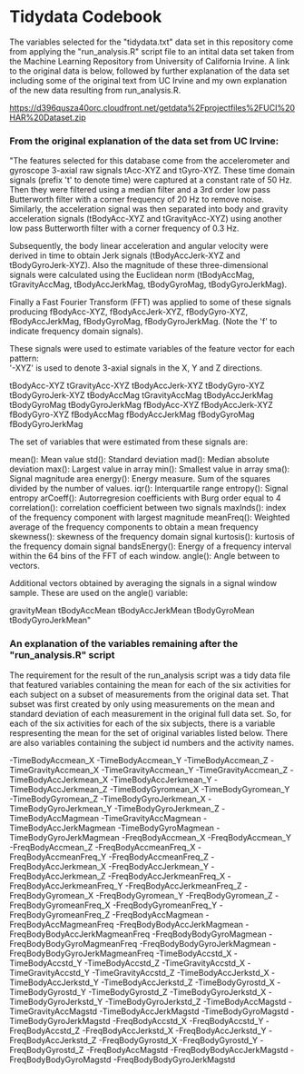 Tidydata Codebook
=================

The variables selected for the "tidydata.txt" data set in this
repository come from applying the "run\_analysis.R" script file to an
intital data set taken from the Machine Learning Repository from
University of California Irvine. A link to the original data is below,
followed by further explanation of the data set including some of the
original text from UC Irvine and my own explanation of the new data
resulting from run\_analysis.R.

<https://d396qusza40orc.cloudfront.net/getdata%2Fprojectfiles%2FUCI%20HAR%20Dataset.zip>

### From the original explanation of the data set from UC Irvine:

"The features selected for this database come from the accelerometer and
gyroscope 3-axial raw signals tAcc-XYZ and tGyro-XYZ. These time domain
signals (prefix 't' to denote time) were captured at a constant rate of
50 Hz. Then they were filtered using a median filter and a 3rd order low
pass Butterworth filter with a corner frequency of 20 Hz to remove
noise. Similarly, the acceleration signal was then separated into body
and gravity acceleration signals (tBodyAcc-XYZ and tGravityAcc-XYZ)
using another low pass Butterworth filter with a corner frequency of 0.3
Hz.

Subsequently, the body linear acceleration and angular velocity were
derived in time to obtain Jerk signals (tBodyAccJerk-XYZ and
tBodyGyroJerk-XYZ). Also the magnitude of these three-dimensional
signals were calculated using the Euclidean norm (tBodyAccMag,
tGravityAccMag, tBodyAccJerkMag, tBodyGyroMag, tBodyGyroJerkMag).

Finally a Fast Fourier Transform (FFT) was applied to some of these
signals producing fBodyAcc-XYZ, fBodyAccJerk-XYZ, fBodyGyro-XYZ,
fBodyAccJerkMag, fBodyGyroMag, fBodyGyroJerkMag. (Note the 'f' to
indicate frequency domain signals).

These signals were used to estimate variables of the feature vector for
each pattern:  
'-XYZ' is used to denote 3-axial signals in the X, Y and Z directions.

tBodyAcc-XYZ tGravityAcc-XYZ tBodyAccJerk-XYZ tBodyGyro-XYZ
tBodyGyroJerk-XYZ tBodyAccMag tGravityAccMag tBodyAccJerkMag
tBodyGyroMag tBodyGyroJerkMag fBodyAcc-XYZ fBodyAccJerk-XYZ
fBodyGyro-XYZ fBodyAccMag fBodyAccJerkMag fBodyGyroMag fBodyGyroJerkMag

The set of variables that were estimated from these signals are:

mean(): Mean value std(): Standard deviation mad(): Median absolute
deviation max(): Largest value in array min(): Smallest value in array
sma(): Signal magnitude area energy(): Energy measure. Sum of the
squares divided by the number of values. iqr(): Interquartile range
entropy(): Signal entropy arCoeff(): Autorregresion coefficients with
Burg order equal to 4 correlation(): correlation coefficient between two
signals maxInds(): index of the frequency component with largest
magnitude meanFreq(): Weighted average of the frequency components to
obtain a mean frequency skewness(): skewness of the frequency domain
signal kurtosis(): kurtosis of the frequency domain signal
bandsEnergy(): Energy of a frequency interval within the 64 bins of the
FFT of each window. angle(): Angle between to vectors.

Additional vectors obtained by averaging the signals in a signal window
sample. These are used on the angle() variable:

gravityMean tBodyAccMean tBodyAccJerkMean tBodyGyroMean
tBodyGyroJerkMean"

### An explanation of the variables remaining after the "run\_analysis.R" script

The requirement for the result of the run\_analysis script was a tidy
data file that featured variables containing the mean for each of the
six activities for each subject on a subset of measurements from the
original data set. That subset was first created by only using
measurements on the mean and standard deviation of each measurement in
the original full data set. So, for each of the six activities for each
of the six subjects, there is a variable respresenting the mean for the
set of original variables listed below. There are also variables
containing the subject id numbers and the activity names.

-TimeBodyAccmean\_X -TimeBodyAccmean\_Y -TimeBodyAccmean\_Z
-TimeGravityAccmean\_X -TimeGravityAccmean\_Y -TimeGravityAccmean\_Z
-TimeBodyAccJerkmean\_X -TimeBodyAccJerkmean\_Y -TimeBodyAccJerkmean\_Z
-TimeBodyGyromean\_X -TimeBodyGyromean\_Y -TimeBodyGyromean\_Z
-TimeBodyGyroJerkmean\_X -TimeBodyGyroJerkmean\_Y
-TimeBodyGyroJerkmean\_Z -TimeBodyAccMagmean -TimeGravityAccMagmean
-TimeBodyAccJerkMagmean -TimeBodyGyroMagmean -TimeBodyGyroJerkMagmean
-FreqBodyAccmean\_X -FreqBodyAccmean\_Y -FreqBodyAccmean\_Z
-FreqBodyAccmeanFreq\_X -FreqBodyAccmeanFreq\_Y -FreqBodyAccmeanFreq\_Z
-FreqBodyAccJerkmean\_X -FreqBodyAccJerkmean\_Y -FreqBodyAccJerkmean\_Z
-FreqBodyAccJerkmeanFreq\_X -FreqBodyAccJerkmeanFreq\_Y
-FreqBodyAccJerkmeanFreq\_Z -FreqBodyGyromean\_X -FreqBodyGyromean\_Y
-FreqBodyGyromean\_Z -FreqBodyGyromeanFreq\_X -FreqBodyGyromeanFreq\_Y
-FreqBodyGyromeanFreq\_Z -FreqBodyAccMagmean -FreqBodyAccMagmeanFreq
-FreqBodyBodyAccJerkMagmean -FreqBodyBodyAccJerkMagmeanFreq
-FreqBodyBodyGyroMagmean -FreqBodyBodyGyroMagmeanFreq
-FreqBodyBodyGyroJerkMagmean -FreqBodyBodyGyroJerkMagmeanFreq
-TimeBodyAccstd\_X -TimeBodyAccstd\_Y -TimeBodyAccstd\_Z
-TimeGravityAccstd\_X -TimeGravityAccstd\_Y -TimeGravityAccstd\_Z
-TimeBodyAccJerkstd\_X -TimeBodyAccJerkstd\_Y -TimeBodyAccJerkstd\_Z
-TimeBodyGyrostd\_X -TimeBodyGyrostd\_Y -TimeBodyGyrostd\_Z
-TimeBodyGyroJerkstd\_X -TimeBodyGyroJerkstd\_Y -TimeBodyGyroJerkstd\_Z
-TimeBodyAccMagstd -TimeGravityAccMagstd -TimeBodyAccJerkMagstd
-TimeBodyGyroMagstd -TimeBodyGyroJerkMagstd -FreqBodyAccstd\_X
-FreqBodyAccstd\_Y -FreqBodyAccstd\_Z -FreqBodyAccJerkstd\_X
-FreqBodyAccJerkstd\_Y -FreqBodyAccJerkstd\_Z -FreqBodyGyrostd\_X
-FreqBodyGyrostd\_Y -FreqBodyGyrostd\_Z -FreqBodyAccMagstd
-FreqBodyBodyAccJerkMagstd -FreqBodyBodyGyroMagstd
-FreqBodyBodyGyroJerkMagstd

